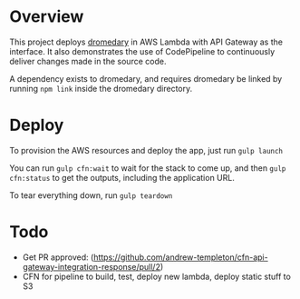 # Overview
This project deploys [dromedary](https://github.com/stelligent/dromedary) in AWS Lambda with API Gateway as the interface.  It also demonstrates the use of CodePipeline to continuously deliver changes made in the source code.

A dependency exists to dromedary, and requires dromedary be linked by running `npm link` inside the dromedary directory.

# Deploy
To provision the AWS resources and deploy the app, just run `gulp launch`

You can run `gulp cfn:wait` to wait for the stack to come up, and then `gulp cfn:status` to get the outputs, including the application URL.

To tear everything down, run `gulp teardown`

# Todo
* Get PR approved: (https://github.com/andrew-templeton/cfn-api-gateway-integration-response/pull/2)
* CFN for pipeline to build, test, deploy new lambda, deploy static stuff to S3
